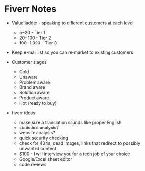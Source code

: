 # Fiverr Notes

- Value ladder - speaking to different customers at each level
  - $5-$20 - Tier 1
  - $20-$100 - Tier 2
  - $100-$1,000 - Tier 3

- Keep e-mail list so you can re-market to existing customers

- Customer stages
  - Cold
  - Unaware
  - Problem aware
  - Brand aware
  - Solution aware
  - Product aware
  - Hot (ready to buy)

- fiverr ideas
  - make sure a translation sounds like proper English
  - statistical analysis?
  - website analysis?
  - quick security checking
  - check for 404s, dead images, links that redirect to possibly unwanted content
  - $100 - I will interview you for a tech job of your choice
  - Google/Excel sheet editor
  - code reviews
